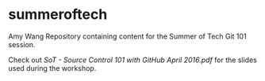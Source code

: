 # summeroftech
Amy Wang
Repository containing content for the Summer of Tech Git 101 session.

Check out *SoT - Source Control 101 with GitHub April 2016.pdf* for the slides used during the workshop.
